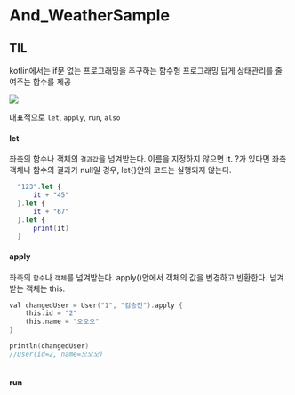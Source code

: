 # And_WeatherSample


## TIL

kotlin에서는 if문 없는 프로그래밍을 추구하는 함수형 프로그래밍 답게 상태관리를 줄여주는 함수를 제공

![](https://miro.medium.com/max/761/1*pLNnrvgvmG6Mdi0Yw3mdPQ.png)

대표적으로 `let`, `apply`, `run`, `also`

#### let
좌측의 함수나 객체의 `결과값`을 넘겨받는다.
이름을 지정하지 않으면 it.
?가 있다면 좌측 객체나 함수의 결과가 null일 경우, let{}안의 코드는 실행되지 않는다.
```swift
  "123".let { 
      it + "45"
  }.let {
      it + "67"
  }.let {
      print(it)
  }
```

#### apply
좌측의 `함수`나 `객체`를 넘겨받는다.
apply()안에서 객체의 값을 변경하고 반환한다.
넘겨 받는 객체는 this.

```swift
val changedUser = User("1", "김승진").apply {
    this.id = "2"
    this.name = "오오오"
}

println(changedUser)
//User(id=2, name=오오오)
    
```

#### run
